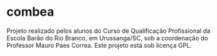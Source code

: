 # combea
Projeto realizado pelos alunos do Curso de Qualificação Profissional da
Escola Barão do Rio Branco, em Urussanga/SC, sob a coordenação do 
Professor Mauro Paes Correa. Este projeto está sob licença GPL.
